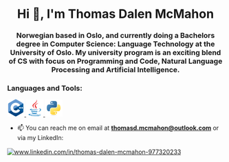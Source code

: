 <h1 align="center">Hi 👋, I'm Thomas Dalen McMahon</h1>
<h3 align="center">Norwegian based in Oslo, and currently doing a Bachelors degree in Computer Science: Language Technology at the University of Oslo. My university program is an exciting blend of CS with focus on Programming and Code, Natural Language Processing and Artificial Intelligence.</h3>

<h3 align="left">Languages and Tools:</h3>
<p align="left"> <a href="https://www.w3schools.com/cpp/" target="_blank" rel="noreferrer"> <img src="https://raw.githubusercontent.com/devicons/devicon/master/icons/cplusplus/cplusplus-original.svg" alt="cplusplus" width="40" height="40"/> </a> <a href="https://www.java.com" target="_blank" rel="noreferrer"> <img src="https://raw.githubusercontent.com/devicons/devicon/master/icons/java/java-original.svg" alt="java" width="40" height="40"/> </a> <a href="https://www.python.org" target="_blank" rel="noreferrer"> <img src="https://raw.githubusercontent.com/devicons/devicon/master/icons/python/python-original.svg" alt="python" width="40" height="40"/> </a> </p>

- 📫 You can reach me on email at **thomasd.mcmahon@outlook.com** or via my LinkedIn:
<p align="left">
<a href="www.linkedin.com/in/thomas-dalen-mcmahon-977320233" target="blank"><img align="center" src="https://raw.githubusercontent.com/rahuldkjain/github-profile-readme-generator/master/src/images/icons/Social/linked-in-alt.svg" alt="www.linkedin.com/in/thomas-dalen-mcmahon-977320233" height="30" width="40" /></a>
</p>
